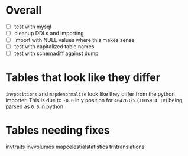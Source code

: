 # Overall
- [ ] test with mysql
- [ ] cleanup DDLs and importing
- [ ] Import with NULL values where this makes sense
- [ ] test with capitalized table names
- [ ] test with schemadiff against dump

# Tables that look like they differ
`invpositions` and `mapdenormalize` look like they differ from the python
importer. This is due to `-0.0` in y position for `40476325` (`J105934 IV`)
being parsed as `0.0` in python

# Tables needing fixes
invtraits
invvolumes
mapcelestialstatistics
trntranslations

